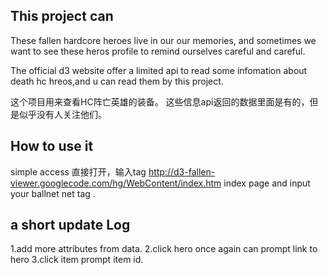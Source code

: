 ## This project can ##
These fallen hardcore heroes live in our  our memories, and sometimes we want to see  these heros profile  to remind ourselves careful and careful.

The official d3 website offer a limited api to read some infomation about death hc hreos,and u can read them by this project.

这个项目用来查看HC阵亡英雄的装备。
这些信息api返回的数据里面是有的，但是似乎没有人关注他们。
## How to use it ##

simple access 直接打开，输入tag
http://d3-fallen-viewer.googlecode.com/hg/WebContent/index.htm index page and input your ballnet net tag .

## a short update Log ##

1.add more attributes from data.
2.click hero once again can prompt link to hero
3.click item prompt item id.